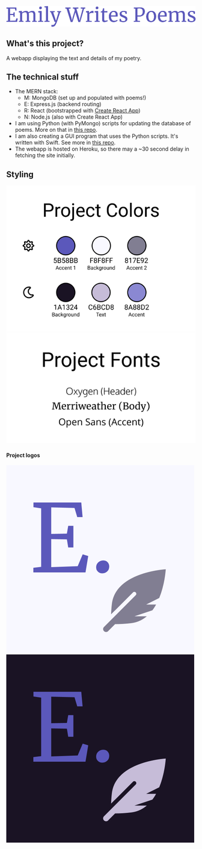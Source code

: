 ![Emily Writes Poems. A collection of my poems.](https://raw.githubusercontent.com/emily-writes-poems/.github/main/profile/images/ewp-header.png)

## What's this project?
A webapp displaying the text and details of my poetry.


## The technical stuff
* The MERN stack:
    * M: MongoDB (set up and populated with poems!)
    * E: Express.js (backend routing)
    * R: React (bootstrapped with [Create React App](https://github.com/facebook/create-react-app))
    * N: Node.js (also with Create React App)
* I am using Python (with PyMongo) scripts for updating the database of poems. More on that in [this repo](https://www.github.com/emily-writes-poems/emily-writes-poems-scripts).
* I am also creating a GUI program that uses the Python scripts. It's written with Swift. See more in [this repo](https://www.github.com/emily-writes-poems/emily-writes-poems-processing).
* The webapp is hosted on Heroku, so there may a ~30 second delay in fetching the site initially.


## Styling
![Color Palette](https://raw.githubusercontent.com/emily-writes-poems/.github/main/profile/images/ewp-colors.png)
![Fonts](https://raw.githubusercontent.com/emily-writes-poems/.github/main/profile/images/ewp-fonts.png)

#### Project logos
![Project logo](https://raw.githubusercontent.com/emily-writes-poems/.github/main/profile/images/ewp-logo.png)
![Project alt logo](https://raw.githubusercontent.com/emily-writes-poems/.github/main/profile/images/ewp-logo-alt.png)
